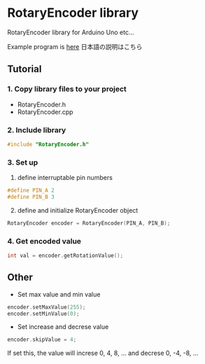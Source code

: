 # RotaryEncoder library
RotaryEncoder library for Arduino Uno etc...

Example program is [here](https://github.com/SeeLog/RotaryEncoder/blob/master/src/main.cpp)
日本語の説明はこちら

## Tutorial

### 1. Copy library files to your project
- RotaryEncoder.h
- RotaryEncoder.cpp

### 2. Include library
```cpp
#include "RotaryEncoder.h"
```

### 3. Set up
  
  1. define interruptable pin numbers
  ```cpp
  #define PIN_A 2
  #define PIN_B 3
  ```
  2. define and initialize RotaryEncoder object
  ```cpp
  RotaryEncoder encoder = RotaryEncoder(PIN_A, PIN_B);
  ```
  
### 4. Get encoded value
```cpp
int val = encoder.getRotationValue();
```

## Other
- Set max value and min value

```cpp
encoder.setMaxValue(255);
encoder.setMinValue(0);
```

- Set increase and decrese value

```cpp
encoder.skipValue = 4;
```

If set this, the value will increse 0, 4, 8, ... and decrese 0, -4, -8, ...
